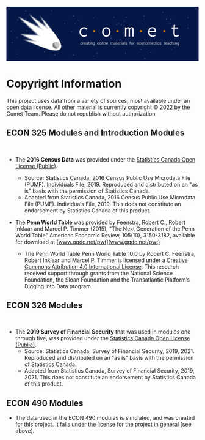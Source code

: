 ![COMET Banner](../media/banner_1.png)

# Copyright Information

This project uses data from a variety of sources, most available under an open data license.  All other material is currently copyright © 2022 by the Comet Team.  Please do not republish without authorization

## ECON 325 Modules and Introduction Modules
​
* The **2016 Census Data** was provided under the [Statistics Canada Open License (Public)](https://www.statcan.gc.ca/en/reference/licence).  
  * Source: Statistics Canada, 2016 Census Public Use Microdata File (PUMF). Individuals File, 2019. Reproduced and distributed on an "as is" basis with the permission of Statistics Canada.
  * Adapted from Statistics Canada, 2016 Census Public Use Microdata File (PUMF). Individuals File, 2019. This does not constitute an endorsement by Statistics Canada of this product.
​

* The [**Penn World Table**](https://www.rug.nl/ggdc/productivity/pwt/?lang=en)  was provided by Feenstra, Robert C., Robert Inklaar and Marcel P. Timmer (2015), "The Next Generation of the Penn World Table" American Economic Review, 105(10), 3150-3182, available for download at [www.ggdc.net/pwt](www.ggdc.net/pwt)
  * The Penn World Table Penn World Table 10.0 by Robert C. Feenstra, Robert Inklaar and Marcel P. Timmer is licensed under a [Creative Commons Attribution 4.0 International License](http://creativecommons.org/licenses/by/4.0/). This research received support through grants from the National Science Foundation, the Sloan Foundation and the Transatlantic Platform’s Digging into Data program.

## ECON 326 Modules
​
* The **2019 Survey of Financial Security** that was used in modules one through five, was provided under the [Statistics Canada Open License (Public)](https://www.statcan.gc.ca/en/reference/licence).       
  *  Source: Statistics Canada, Survey of Financial Security, 2019, 2021. Reproduced and distributed on an "as is" basis with the permission of Statistics Canada.
  * Adapted from Statistics Canada, Survey of Financial Security, 2019, 2021. This does not constitute an endorsement by Statistics Canada of this product.


## ECON 490 Modules

* The data used in the ECON 490 modules is simulated, and was created for this project.  It falls under the license for the project in general (see above).